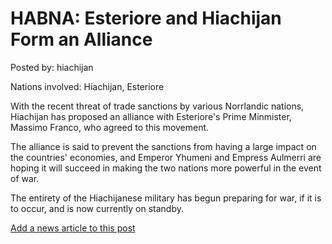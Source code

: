# HABNA: Esteriore and Hiachijan Form an Alliance

Posted by: hiachijan

Nations involved: Hiachijan, Esteriore

With the recent threat of trade sanctions by various Norrlandic nations, Hiachijan has proposed an alliance with Esteriore's Prime Minmister, Massimo Franco, who agreed to this movement.

The alliance is said to prevent the sanctions from having a large impact on the countries' economies, and Emperor Yhumeni and Empress Aulmerri are hoping it will succeed in making the two nations more powerful in the event of war.

The entirety of the Hiachijanese military has begun preparing for war, if it is to occur, and is now currently on standby.

[Add a news article to this post](http://solborg.xyz/rp/admin.php?event=2016-11-15_esteriore-and-hiachijan-form-an-alliance-hiachijan)

